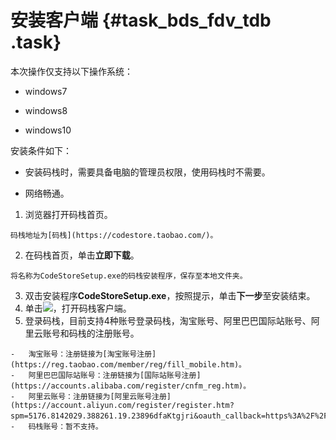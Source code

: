 # 安装客户端 {#task_bds_fdv_tdb .task}

本次操作仅支持以下操作系统：

-   windows7

-   windows8

-   windows10


安装条件如下：

-   安装码栈时，需要具备电脑的管理员权限，使用码栈时不需要。

-   网络畅通。


1.   浏览器打开码栈首页。 

    码栈地址为[码栈](https://codestore.taobao.com/)。

2.   在码栈首页，单击**立即下载**。 

    将名称为CodeStoreSetup.exe的码栈安装程序，保存至本地文件夹。

3.   双击安装程序**CodeStoreSetup.exe**，按照提示，单击**下一步**至安装结束。 
4.   单击![](http://static-aliyun-doc.oss-cn-hangzhou.aliyuncs.com/assets/img/2811/971_zh-CN.png)，打开码栈客户端。 
5.   登录码栈，目前支持4种账号登录码栈，淘宝账号、阿里巴巴国际站账号、阿里云账号和码栈的注册账号。 

    -   淘宝账号：注册链接为[淘宝账号注册](https://reg.taobao.com/member/reg/fill_mobile.htm)。
    -   阿里巴巴国际站账号：注册链接为[国际站账号注册](https://accounts.alibaba.com/register/cnfm_reg.htm)。
    -   阿里云账号：注册链接为[阿里云账号注册](https://account.aliyun.com/register/register.htm?spm=5176.8142029.388261.19.23896dfaKtgjri&oauth_callback=https%3A%2F%2Fwww.aliyun.com%2F%3Futm_medium%3Dtext&utm_source%3Dbdbrand&utm_campaign%3Dbdbrand&utm_content%3Dse_32492)。
    -   码栈账号：暂不支持。

